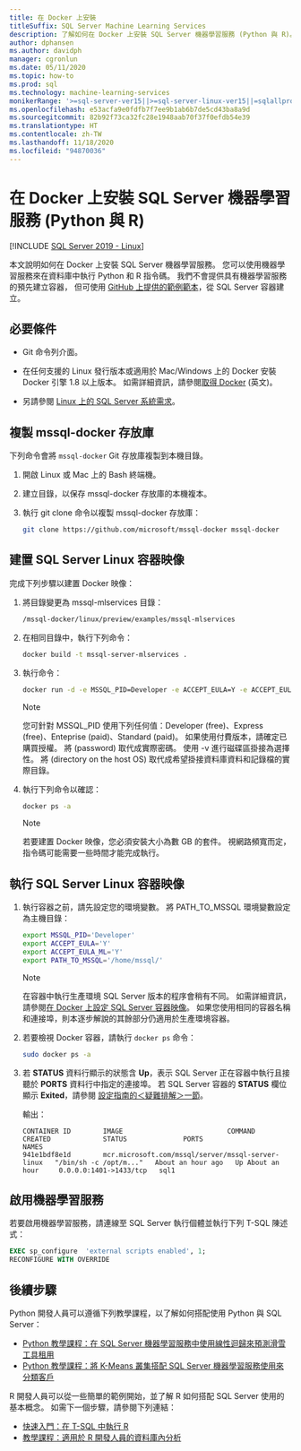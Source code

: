 ```yaml
---
title: 在 Docker 上安裝
titleSuffix: SQL Server Machine Learning Services
description: 了解如何在 Docker 上安裝 SQL Server 機器學習服務 (Python 與 R)。
author: dphansen
ms.author: davidph
manager: cgronlun
ms.date: 05/11/2020
ms.topic: how-to
ms.prod: sql
ms.technology: machine-learning-services
monikerRange: '>=sql-server-ver15||>=sql-server-linux-ver15||=sqlallproducts-allversions'
ms.openlocfilehash: e53acfa9e0fdfb7f7ee9b1ab6b7de5cd43ba8a9d
ms.sourcegitcommit: 82b92f73ca32fc28e1948aab70f37f0efdb54e39
ms.translationtype: HT
ms.contentlocale: zh-TW
ms.lasthandoff: 11/18/2020
ms.locfileid: "94870036"
---
```

# <a name="install-sql-server-machine-learning-services-python-and-r-on-docker"></a>在 Docker 上安裝 SQL Server 機器學習服務 (Python 與 R)

[!INCLUDE [SQL Server 2019 - Linux](../includes/applies-to-version/sqlserver2019-linux.md)]

本文說明如何在 Docker 上安裝 SQL Server 機器學習服務。 您可以使用機器學習服務來在資料庫中執行 Python 和 R 指令碼。 我們不會提供具有機器學習服務的預先建立容器， 但可使用 [GitHub 上提供的範例範本](https://github.com/Microsoft/mssql-docker/tree/master/linux/preview/examples/mssql-mlservices)，從 SQL Server 容器建立。

## <a name="prerequisites"></a>必要條件

- Git 命令列介面。

- 在任何支援的 Linux 發行版本或適用於 Mac/Windows 上的 Docker 安裝 Docker 引擎 1.8 以上版本。 如需詳細資訊，請參閱[取得 Docker](https://docs.docker.com/get-docker/) (英文)。

- 另請參閱 [Linux 上的 SQL Server 系統需求](sql-server-linux-setup.md#system)。

## <a name="clone-the-mssql-docker-repository"></a>複製 mssql-docker 存放庫

下列命令會將 `mssql-docker` Git 存放庫複製到本機目錄。

1. 開啟 Linux 或 Mac 上的 Bash 終端機。

2. 建立目錄，以保存 mssql-docker 存放庫的本機複本。

3. 執行 git clone 命令以複製 mssql-docker 存放庫：

    ```bash
    git clone https://github.com/microsoft/mssql-docker mssql-docker
    ```

## <a name="build-a-sql-server-linux-container-image"></a>建置 SQL Server Linux 容器映像

完成下列步驟以建置 Docker 映像：

1. 將目錄變更為 mssql-mlservices 目錄：
    
    ```bash
    /mssql-docker/linux/preview/examples/mssql-mlservices
    ```

2. 在相同目錄中，執行下列命令：

    ```bash
    docker build -t mssql-server-mlservices .
    ```

3. 執行命令：

    ```bash
    docker run -d -e MSSQL_PID=Developer -e ACCEPT_EULA=Y -e ACCEPT_EULA_ML=Y -e MSSQL_SA_PASSWORD=<password> -v <directory on the host OS>:/var/opt/mssql -p 1433:1433 mssql-server-mlservices
    ```
  
    > [!NOTE]
    > 您可針對 MSSQL_PID 使用下列任何值：Developer (free)、Express (free)、Enteprise (paid)、Standard (paid)。 如果使用付費版本，請確定已購買授權。 將 (password) 取代成實際密碼。 使用 -v 進行磁碟區掛接為選擇性。 將 (directory on the host OS) 取代成希望掛接資料庫資料和記錄檔的實際目錄。
    

4. 執行下列命令以確認：

    ```bash
    docker ps -a
    ```

   > [!NOTE]
   > 若要建置 Docker 映像，您必須安裝大小為數 GB 的套件。 視網路頻寬而定，指令碼可能需要一些時間才能完成執行。

## <a name="run-the-sql-server-linux-container-image"></a>執行 SQL Server Linux 容器映像

1. 執行容器之前，請先設定您的環境變數。 將 PATH_TO_MSSQL 環境變數設定為主機目錄：

   ```bash
   export MSSQL_PID='Developer'
   export ACCEPT_EULA='Y'
   export ACCEPT_EULA_ML='Y'
   export PATH_TO_MSSQL='/home/mssql/'
   ```
  
   > [!NOTE]
   > 在容器中執行生產環境 SQL Server 版本的程序會稍有不同。 如需詳細資訊，請參閱[在 Docker 上設定 SQL Server 容器映像](./sql-server-linux-docker-container-deployment.md)。 如果您使用相同的容器名稱和連接埠，則本逐步解說的其餘部分仍適用於生產環境容器。

2. 若要檢視 Docker 容器，請執行 `docker ps` 命令：

   ```bash
   sudo docker ps -a
   ```

3. 若 **STATUS** 資料行顯示的狀態含 **Up**，表示 SQL Server 正在容器中執行且接聽於 **PORTS** 資料行中指定的連接埠。 若 SQL Server 容器的 **STATUS** 欄位顯示 **Exited**，請參閱 [設定指南的＜疑難排解＞一節](./sql-server-linux-docker-container-troubleshooting.md)。

 
    輸出：

    ```
    CONTAINER ID        IMAGE                          COMMAND                  CREATED             STATUS              PORTS                    NAMES
    941e1bdf8e1d        mcr.microsoft.com/mssql/server/mssql-server-linux   "/bin/sh -c /opt/m..."   About an hour ago   Up About an hour     0.0.0.0:1401->1433/tcp   sql1
    ```

## <a name="enable-machine-learning-services"></a>啟用機器學習服務

若要啟用機器學習服務，請連線至 SQL Server 執行個體並執行下列 T-SQL 陳述式：

```sql
EXEC sp_configure  'external scripts enabled', 1;
RECONFIGURE WITH OVERRIDE
```

## <a name="next-steps"></a>後續步驟

Python 開發人員可以遵循下列教學課程，以了解如何搭配使用 Python 與 SQL Server：

+ [Python 教學課程：在 SQL Server 機器學習服務中使用線性迴歸來預測滑雪工具租用](../machine-learning/tutorials/python-ski-rental-linear-regression-deploy-model.md)
+ [Python 教學課程：將 K-Means 叢集搭配 SQL Server 機器學習服務使用來分類客戶](../machine-learning/tutorials/python-clustering-model.md)

R 開發人員可以從一些簡單的範例開始，並了解 R 如何搭配 SQL Server 使用的基本概念。 如需下一個步驟，請參閱下列連結：

+ [快速入門：在 T-SQL 中執行 R](../machine-learning/tutorials/quickstart-r-create-script.md)
+ [教學課程：適用於 R 開發人員的資料庫內分析](../machine-learning/tutorials/r-taxi-classification-introduction.md)